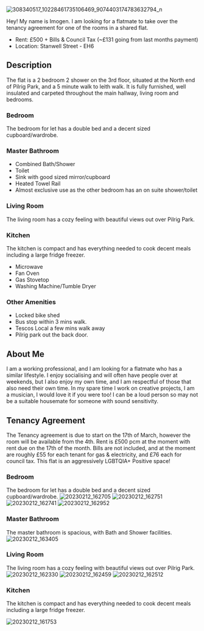 ![308340517_10228461735106469_9074403174783632794_n](https://user-images.githubusercontent.com/97303986/218332131-84141c24-6470-41a6-b242-2914aa956b5d.jpg)

Hey! My name is Imogen. I am looking for a flatmate to take over the tenancy agreement for one of the rooms in a shared flat. 
- Rent: £500 + Bills & Council Tax (~£131 going from last months payment)
- Location:  Stanwell Street - EH6

## Description
The flat is a 2 bedroom 2 shower on the 3rd floor, situated at the North end of Pilrig Park, and a 5 minute walk to leith walk. It is fully furnished, well insulated and carpeted throughout the main hallway, living room and bedrooms.

### Bedroom
The bedroom for let has a double bed and a decent sized cupboard/wardrobe. 

### Master Bathroom
- Combined Bath/Shower
- Toilet
- Sink with good sized mirror/cupboard
- Heated Towel Rail
- Almost exclusive use as the other bedroom has an on suite shower/toilet

### Living Room
 The living room has a cozy feeling with beautiful views out over Pilrig Park. 
 
### Kitchen
 The kitchen is compact and has everything needed to cook decent meals including a large fridge freezer.
- Microwave
- Fan Oven 
- Gas Stovetop
- Washing Machine/Tumble Dryer

### Other Amenities
- Locked bike shed
- Bus stop within 3 mins walk.
- Tescos Local a few mins walk away
- Pilrig park out the back door.

## About Me
I am a working professional, and I am looking for a flatmate who has a similar lifestyle.
I enjoy socialising and will often have people over at weekends, but I also enjoy my own time, and I am respectful of those that also need their own time.
In my spare time I work on creative projects, I am a musician, I would love it if you were too!
I can be a loud person so may not be a suitable housemate for someone with sound sensitivity.
## Tenancy Agreement
The Tenancy agreement is due to start on the 17th of March, however the room will be available from the 4th.
Rent is £500 pcm at the moment with rent due on the 17th of the month. Bills are not included, and at the moment are roughly £55 for each tenant for gas & electricity, and £76 each for council tax.
This flat is an aggressively LGBTQIA+ Positive space!

### Bedroom
The bedroom for let has a double bed and a decent sized cupboard/wardrobe. 
![20230212_162705](https://user-images.githubusercontent.com/97303986/218327955-9b3d4cd6-5ce7-4bb9-a3d2-5b9dc48a2b13.jpg)
 ![20230212_162751](https://user-images.githubusercontent.com/97303986/218328014-527b0c24-bbf5-439e-a198-707900b4265b.jpg)
![20230212_162741](https://user-images.githubusercontent.com/97303986/218328035-910e02b5-6110-44bf-a396-f1c4966fb580.jpg)
![20230212_162952](https://user-images.githubusercontent.com/97303986/218328044-2f04bc1d-4fac-4285-ae0a-2ca0c286cd1a.jpg)

### Master Bathroom
The master bathroom is spacious, with Bath and Shower facilities.
![20230212_163405](https://user-images.githubusercontent.com/97303986/218328124-14e09834-4648-477f-98bb-2f0cb0bc4792.jpg)

### Living Room
 The living room has a cozy feeling with beautiful views out over Pilrig Park. 
 ![20230212_162330](https://user-images.githubusercontent.com/97303986/218327982-3b336ef7-db69-4427-91ed-26103eb386e5.jpg)
![20230212_162459](https://user-images.githubusercontent.com/97303986/218327996-7a15380e-6c2c-408e-952d-326538bc1540.jpg)
![20230212_162512](https://user-images.githubusercontent.com/97303986/218328002-0fce3aa2-0fdf-443a-95e6-8568257aec96.jpg)

### Kitchen
 The kitchen is compact and has everything needed to cook decent meals including a large fridge freezer.
 
 ![20230212_161753](https://user-images.githubusercontent.com/97303986/218328056-f9bce90b-9ee8-4bd2-90d6-a40a45d911fe.jpg)

